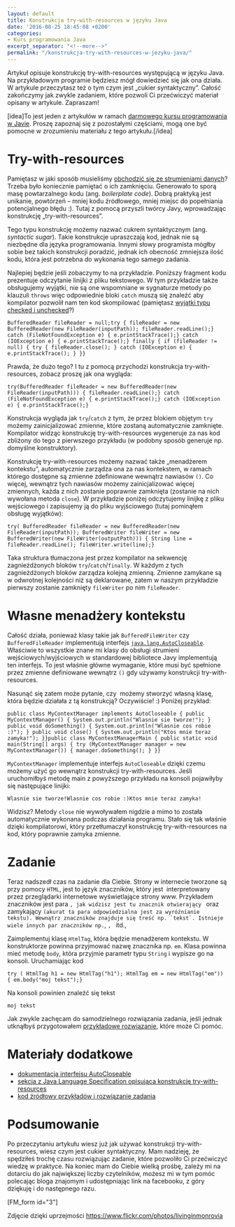 ```yaml
---
layout: default
title: Konstrukcja try-with-resources w języku Java
date: '2016-08-25 18:45:08 +0200'
categories:
- Kurs programowania Java
excerpt_separator: "<!--more-->"
permalink: "/konstrukcja-try-with-resources-w-jezyku-java/"
---
```

Artykuł opisuje konstrukcję try-with-resources występującą w języku Java. Na przykładowym programie będziesz mógł dowiedzieć się jak ona działa. W artykule przeczytasz też o tym czym jest „cukier syntaktyczny”. Całość zakończymy jak zwykle zadaniem, które pozwoli Ci przećwiczyć materiał opisany w artykule. Zapraszam!

[idea]To jest jeden z artykułów w ramach [darmowego kursu programowania w Javie](http://www.samouczekprogramisty.pl/kurs-programowania-java/). Proszę zapoznaj się z pozostałymi częściami, mogą one być pomocne w zrozumieniu materiału z tego artykułu.[/idea]

# Try-with-resources
  
Pamiętasz w jaki sposób musieliśmy [obchodzić się ze strumieniami danych](http://www.samouczekprogramisty.pl/operacje-na-plikach-w-jezyku-java/)? Trzeba było koniecznie pamiętać o ich zamknięciu. Generowało to sporą masę powtarzalnego kodu (ang. _boilerplate code_). Dobrą praktyką jest unikanie, powtórzeń – mniej kodu źródłowego, mniej miejsc do popełniania potencjalnego błędu :). Tutaj z pomocą przyszli twórcy Javy, wprowadzając konstrukcję „try-with-resources”.

Tego typu konstrukcję możemy nazwać cukrem syntaktycznym (ang. _syntactic sugar_). Takie konstrukcje upraszczają kod, jednak nie są niezbędne dla języka programowania. Innymi słowy programista mógłby sobie bez takich konstrukcji poradzić, jednak ich obecność zmniejsza ilość kodu, która jest potrzebna do wykonania tego samego zadania.

Najlepiej będzie jeśli zobaczymy to na przykładzie. Poniższy fragment kodu prezentuje odczytanie linijki z pliku tekstowego. W tym przykładzie także obsługujemy wyjątki, nie są one wspomniane w sygnaturze metody po klauzuli `throws` więc odpowiednie bloki `catch` muszą się znaleźć aby kompilator pozwolił nam ten kod skompilować (pamiętasz [wyjątki typu checked i unchecked](http://www.samouczekprogramisty.pl/wyjatki-w-jezyku-java/)?)

    BufferedReader fileReader = null;try { fileReader = new BufferedReader(new FileReader(inputPath)); fileReader.readLine();} catch (FileNotFoundException e) { e.printStackTrace();} catch (IOException e) { e.printStackTrace();} finally { if (fileReader != null) { try { fileReader.close(); } catch (IOException e) { e.printStackTrace(); } }}

  
Prawda, że dużo tego? I tu z pomocą przychodzi konstrukcja try-with-resources, zobacz proszę jak ona wygląda:

    try(BufferedReader fileReader = new BufferedReader(new FileReader(inputPath))) { fileReader.readLine();} catch (FileNotFoundException e) { e.printStackTrace();} catch (IOException e) { e.printStackTrace();}

  
Konstrukcja wygląda jak `try`/`catch` z tym, że przez blokiem objętym `try` możemy zainicjalizować zmienne, które zostaną automatycznie zamknięte. Kompilator widząc konstrukcję try-with-resources wygeneruje za nas kod zbliżony do tego z pierwszego przykładu (w podobny sposób generuje np. domyślne konstruktory).

Konstrukcję try-with-resources możemy nazwać także „menadżerem kontekstu”, automatycznie zarządza ona za nas kontekstem, w ramach którego dostępne są zmienne zdefiniowane wewnątrz nawiasów `()`. Co więcej, wewnątrz tych nawiasów możemy zainicjalizować więcej zmiennych, każda z nich zostanie poprawnie zamknięta (zostanie na nich wywołana metoda `close`). W przykładzie poniżej odczytujemy linijkę z pliku wejściowego i zapisujemy ją do pliku wyjściowego (tutaj pominąłem obsługę wyjątków):

    try( BufferedReader fileReader = new BufferedReader(new FileReader(inputPath)); BufferedWriter fileWriter = new BufferedWriter(new FileWriter(outputPath))) { String line = fileReader.readLine(); fileWriter.write(line);}

  
Taka struktura tłumaczona jest przez kompilator na sekwencję zagnieżdżonych bloków `try`/`catch`/`finally`. W każdym z tych zagnieżdżonych bloków zarządza kolejną zmienną. Zmienne zamykane są w odwrotnej kolejności niż są deklarowane, zatem w naszym przykładzie pierwszy zostanie zamknięty `fileWriter` po nim `fileReader`.
# Własne menadżery kontekstu
  
Całość działa, ponieważ klasy takie jak `BufferedFileWriter` czy `BufferedFileReader` implementują interfejs [`java.lang.AutoCloseable`](https://docs.oracle.com/javase/8/docs/api/java/lang/AutoCloseable.html). Właściwie to wszystkie znane mi klasy do obsługi strumieni wejściowych/wyjściowych w standardowej bibliotece Javy implementują ten interfejs. To jest właśnie główne wymaganie, które musi być spełnione przez zmienne definiowane wewnątrz `()` gdy używamy konstrukcji try-with-resources.

Nasunąć się zatem może pytanie, czy&nbsp; możemy stworzyć własną klasę, która będzie działała z tą konstrukcją? Oczywiście! :) Poniżej przykład:

    public class MyContextManager implements AutoCloseable { public MyContextManager() { System.out.println("Wlasnie sie tworze!"); } public void doSomething() { System.out.println("Wlasnie cos robie :)"); } public void close() { System.out.println("Ktos mnie teraz zamyka!"); }}public class MyContextManagerMain { public static void main(String[] args) { try (MyContextManager manager = new MyContextManager()) { manager.doSomething(); } }}

  
`MyContextManager` implementuje interfejs `AutoCloseable` dzięki czemu możemy użyć go wewnątrz konstrukcji try-with-resources. Jeśli uruchomiłbyś metodę main z powyższego przykładu na konsoli pojawiłyby się następujące linijki:

    Wlasnie sie tworze!Wlasnie cos robie :)Ktos mnie teraz zamyka!

  
Widzisz? Metody `close` nie wywoływałem nigdzie a mimo to została automatycznie wykonana podczas działania programu. Stało się tak właśnie dzięki kompilatorowi, który przetłumaczył konstrukcję try-with-resources na kod, który poprawnie zamyka zmienne.
# Zadanie
  
Teraz nadszedł czas na zadanie dla Ciebie. Strony w internecie tworzone są przy pomocy `HTML`, jest to język znaczników, który jest&nbsp; interpretowany przez przeglądarki internetowe wyświetlające strony www. Przykładem znaczników jest para ``, jak widzisz jest tu znacznik otwierający `` oraz zamykający `` (akurat ta para odpowiedzialna jest za wyróżnianie tekstu). Wewnątrz znaczników znajduje się treść np. `tekst`. Istnieje wiele innych par znaczników np. ``, ``, `` itd.,

Zaimplementuj klasę `HtmlTag`, która będzie menadżerem kontekstu. W konstruktorze powinna przyjmować nazwę znacznika np. `em`. Klasa powinna mieć metodę `body`, która przyjmie parametr typu `String` i wypisze go na konsoli. Uruchamiając kod

    try ( HtmlTag h1 = new HtmlTag("h1"); HtmlTag em = new HtmlTag("em")) { em.body("moj tekst");}

  
Na konsoli powinien znaleźć się tekst

    moj tekst

  
Jak zwykle zachęcam do samodzielnego rozwiązania zadania, jeśli jednak utknąłbyś przygotowałem [przykładowe rozwiązanie](https://github.com/SamouczekProgramisty/KursJava/blob/master/17_manager_kontekstu/src/main/java/pl/samouczekprogramisty/kursjava/context/exercise/HtmlTag.java), które może Ci pomóc.
# Materiały dodatkowe

- [dokumentacja interfejsu AutoCloseable](https://docs.oracle.com/javase/8/docs/api/java/lang/AutoCloseable.html)
- [sekcja z Java Language Specification opisująca konstrukcję try-with-resources](http://docs.oracle.com/javase/specs/jls/se8/html/jls-14.html#jls-14.20.3)
- [kod źródłowy przykładów i rozwiązanie zadania](https://github.com/SamouczekProgramisty/KursJava/tree/master/17_manager_kontekstu/src/main/java/pl/samouczekprogramisty/kursjava/context)
  

# Podsumowanie
  
Po przeczytaniu artykułu wiesz już jak używać konstrukcji try-with-resources, wiesz czym jest cukier syntaktyczny. Mam nadzieję, że spędziłeś trochę czasu rozwiązując zadanie, które pozwoliło Ci przećwiczyć wiedzę w praktyce. Na koniec mam do Ciebie wielką prośbę, zależy mi na dotarciu do jak największej liczby czytelników, możesz mi w tym pomóc polecając bloga znajomym i udostępniając link na facebooku, z góry dziękuję i do następnego razu.

[FM\_form id="3"]

Zdjęcie dzięki uprzejmości https://www.flickr.com/photos/livinginmonrovia

